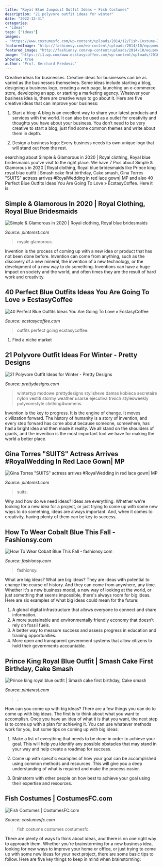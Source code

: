 ```yaml
---
title: "Royal Blue Jumpsuit Outfit Ideas ~ Fish Costumes"
description: "21 polyvore outfit ideas for winter"
date: "2022-12-31"
categories:
- "ideas"
tags: ["ideas"]
images:
- "https://www.costumesfc.com/wp-content/uploads/2014/12/Fish-Costume-Ideas.jpg"
featuredImage: "http://fashionsy.com/wp-content/uploads/2014/10/equpment_signature_shirt_vivaluxury-3.jpg"
featured_image: "http://fashionsy.com/wp-content/uploads/2014/10/equpment_signature_shirt_vivaluxury-3.jpg"
image: "https://i1.wp.com/www.ecstasycoffee.com/wp-content/uploads/2016/12/Blue-Outfits3.jpg?resize=342%2C886"
ShowToc: true
author: "Prof. Bernhard Predovic"
---
```



Creative ideas for businesses.
Creative ideas for businesses can be as varied as the businesses themselves. Some ideas include starting a blog, designing a business logo, creating a web page, launching an e-commerce store, developing an app, or starting a marketing agency. Whatever your business idea is, there are creative ways to go about it. Here are five creative ideas that can improve your business:
1. Start a blog: A blog is an excellent way to share your latest products and services with the world. It can also be used as a outlet for creativity and thoughts you have about your business. You don’t need to be very creative to start a blog; just find some common themes and write about them in depth.

2. Design a business logo: Every business needs its own unique logo that will stand out from the rest.

	

		
searching about Simple &amp; Glamorous in 2020 | Royal clothing, Royal blue bridesmaids you've visit to the right place. We have 7 Pics about Simple &amp; Glamorous in 2020 | Royal clothing, Royal blue bridesmaids like Prince king royal blue outfit | Smash cake first birthday, Cake smash, Gina Torres &quot;SUITS&quot; actress arrives #RoyalWedding in red lace gown| MP and also 40 Perfect Blue Outfits Ideas You Are Going To Love » EcstasyCoffee. Here it is:
		
    
## Simple &amp; Glamorous In 2020 | Royal Clothing, Royal Blue Bridesmaids

<img loading=lazy src="https://i.pinimg.com/736x/dd/14/65/dd146526394506460c22ec71576daee1.jpg" onerror="this.onerror=null;this.src='https://tse1.mm.bing.net/th?id=OIP.8E2LgtXHtXnP13YnErT22AHaFN&amp;pid=15.1';" alt="Simple &amp; Glamorous in 2020 | Royal clothing, Royal blue bridesmaids">

_Source: pinterest.com_

>royale glamorous. 

	

Invention is the process of coming up with a new idea or product that has not been done before. Invention can come from anything, such as the discovery of a new mineral, the invention of a new technology, or the development of a new way to do something. Inventions can have a huge impact on society and the world, and often times they are the result of hard work and creativity.

    
## 40 Perfect Blue Outfits Ideas You Are Going To Love » EcstasyCoffee

<img loading=lazy src="https://i1.wp.com/www.ecstasycoffee.com/wp-content/uploads/2016/12/Blue-Outfits3.jpg?resize=342%2C886" onerror="this.onerror=null;this.src='https://tse2.mm.bing.net/th?id=OIP.mi-IXPaaQmUjR9t_XGykdAAAAA&amp;pid=15.1';" alt="40 Perfect Blue Outfits Ideas You Are Going To Love » EcstasyCoffee">

_Source: ecstasycoffee.com_

>outfits perfect going ecstasycoffee. 

	

1. Find a niche market 

    
## 21 Polyvore Outfit Ideas For Winter - Pretty Designs

<img loading=lazy src="http://www.prettydesigns.com/wp-content/uploads/2015/09/20-polyvore-outfit-ideas-for-winter9.jpg" onerror="this.onerror=null;this.src='https://tse2.mm.bing.net/th?id=OIP.U0NDWc1WGNKv5SExSdAoWQHaLd&amp;pid=15.1';" alt="21 Polyvore Outfit Ideas for Winter - Pretty Designs">

_Source: prettydesigns.com_

>wintertyp modowe prettydesigns stylisheve damas kobieca secretaire nylon vestiti stormy weather usarse ejecutiva trwich stylesweekly polyvorestyle clothing4womens. 

	

Invention is the key to progress. It is the engine of change. It moves civilization forward. The history of humanity is a story of invention, and every step forward has come about because someone, somewhere, has had a bright idea and then made it reality. We all stand on the shoulders of giants, and the invention is the most important tool we have for making the world a better place.

    
## Gina Torres &quot;SUITS&quot; Actress Arrives #RoyalWedding In Red Lace Gown| MP

<img loading=lazy src="https://i.pinimg.com/736x/bb/8a/51/bb8a51651eab590d182fdfa020b1418a.jpg" onerror="this.onerror=null;this.src='https://tse3.mm.bing.net/th?id=OIP.tc14fAXlpyvGZflO49NtbwHaJQ&amp;pid=15.1';" alt="Gina Torres &quot;SUITS&quot; actress arrives #RoyalWedding in red lace gown| MP">

_Source: pinterest.com_

>suits. 

	

Why and how do we need ideas?
Ideas are everything. Whether we're looking for a new idea for a project, or just trying to come up with some new ways to do something, ideas are always important. And, when it comes to creativity, having plenty of them can be key to success.

    
## How To Wear Cobalt Blue This Fall - Fashionsy.com

<img loading=lazy src="http://fashionsy.com/wp-content/uploads/2014/10/equpment_signature_shirt_vivaluxury-3.jpg" onerror="this.onerror=null;this.src='https://tse4.mm.bing.net/th?id=OIP.E0KhNEcvtQd5svlJ7aXqaAHaLH&amp;pid=15.1';" alt="How To Wear Cobalt Blue This Fall - fashionsy.com">

_Source: fashionsy.com_

>fashionsy. 

	

What are big ideas?
What are big ideas? They are ideas with potential to change the course of history. And they can come from anywhere, any time. Whether it's a new business model, a new way of looking at the world, or just something that seems impossible, there's always room for big ideas. Here are six examples of what big ideas could mean for the future:
1. A global digital infrastructure that allows everyone to connect and share information.
2. A more sustainable and environmentally friendly economy that doesn't rely on fossil fuels.
3. A better way to measure success and assess progress in education and training opportunities.
4. More open and transparent government systems that allow citizens to hold their governments accountable.

    
## Prince King Royal Blue Outfit | Smash Cake First Birthday, Cake Smash

<img loading=lazy src="https://i.pinimg.com/736x/4f/9a/fd/4f9afd283b2ddb67668c7090b5a29351.jpg" onerror="this.onerror=null;this.src='https://tse4.mm.bing.net/th?id=OIP._F0ESW2GmZqXGcN1OJ9v6AHaLH&amp;pid=15.1';" alt="Prince king royal blue outfit | Smash cake first birthday, Cake smash">

_Source: pinterest.com_

>. 

	

How can you come up with big ideas?
There are a few things you can do to come up with big ideas. The first is to think about what you want to accomplish. Once you have an idea of what it is that you want, the next step is to come up with a plan for achieving it. You can use whatever methods work for you, but some tips on coming up with big ideas:
1. Make a list of everything that needs to be done in order to achieve your goal. This will help you identify any possible obstacles that may stand in your way and help create a roadmap for success.

2. Come up with specific examples of how your goal can be accomplished using common methods and resources. This will give you a deep understanding of what is required and make the process easier.

3. Brainstorm with other people on how best to achieve your goal using their expertise and resources.

    
## Fish Costumes | CostumesFC.com

<img loading=lazy src="https://www.costumesfc.com/wp-content/uploads/2014/12/Fish-Costume-Ideas.jpg" onerror="this.onerror=null;this.src='https://tse1.mm.bing.net/th?id=OIP.qwcH4RjLacfyLS3pySV28QHaJ3&amp;pid=15.1';" alt="Fish Costumes | CostumesFC.com">

_Source: costumesfc.com_

>fish costume costumes costumesfc. 

	

There are plenty of ways to think about ideas, and there is no one right way to approach them. Whether you're brainstorming for a new business idea, looking for new ways to improve your home or office, or just trying to come up with some new ideas for your next project, there are some basic tips to follow. Here are five key things to keep in mind when brainstorming: 

